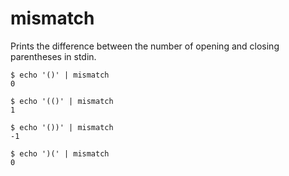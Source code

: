 # mismatch

Prints the difference between the number of opening and closing parentheses in stdin.

```
$ echo '()' | mismatch
0
```

```
$ echo '(()' | mismatch
1
```

```
$ echo '())' | mismatch
-1
```

```
$ echo ')(' | mismatch
0
```
